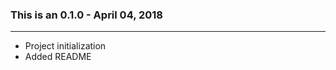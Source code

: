 ### This is an 0.1.0 - April 04, 2018

-------------------------------------
* Project initialization 
* Added README